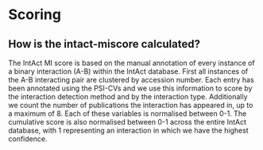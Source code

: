 # Scoring

## How is the intact-miscore calculated?

The IntAct MI score is based on the manual annotation of every instance of a binary interaction \(A-B\) within the IntAct database. First all instances of the A-B interacting pair are clustered by accession number. Each entry has been annotated using the PSI-CVs and we use this information to score by the interaction detection method and by the interaction type. Additionally we count the number of publications the interaction has appeared in, up to a maximum of 8. Each of these variables is normalised between 0-1. The cumulative score is also normalised between 0-1 across the entire IntAct database, with 1 representing an interaction in which we have the highest confidence.





